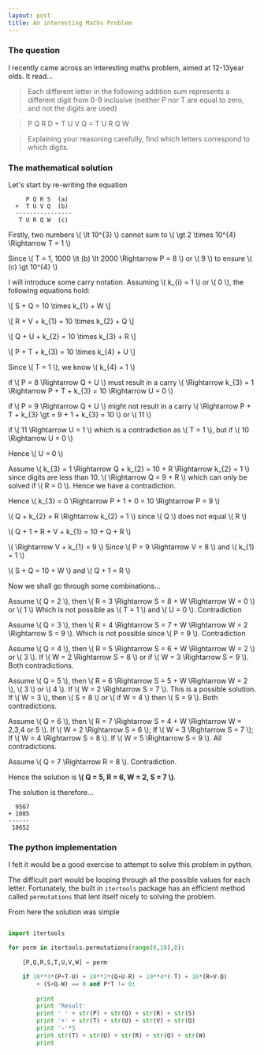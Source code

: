 ```yaml
---
layout: post
title: An interesting Maths Problem
---
```


### The question

I recently came across an interesting maths problem, aimed at 12-13year olds. It read...

>Each different letter in the following addition sum represents a different digit from 0-9 inclusive (neither P nor T are equal to zero, and not the digits are used)

> P Q R D + T U V Q = T U R Q W

>Explaining your reasoning carefully, find which letters correspond to which digits.


### The mathematical solution

Let's start by re-writing the equation


         P Q R S  (a)
      +  T U V Q  (b)
      ----------------
       T U R Q W  (c)
 

Firstly, two numbers \\( \lt 10^{3} \\) cannot sum to \\( \gt 2 \times 10^{4} \Rightarrow T = 1 \\)

Since \\( T = 1, 1000 \lt (b) \lt 2000 \Rightarrow P = 8 \\) or \\( 9 \\) to ensure \\( (c) \gt 10^{4} \\)

I will introduce some carry notation. Assuming \\( k_{i} = 1 \\) or \\( 0 \\), the following equations hold:

\\[ S + Q = 10 \times k\_{1} + W \\]

\\[ R + V + k\_{1} = 10 \times k\_{2} + Q \\]

\\[ Q + U + k\_{2} = 10 \times k\_{3} + R \\]

\\[ P + T + k\_{3} = 10 \times k\_{4} + U \\]

Since \\( T = 1 \\), we know \\( k_{4} = 1 \\)

if \\( P = 8 \Rightarrow Q + U \\) must result in a carry \\( \Rightarrow k\_{3} = 1 \Rightarrow P + T + k\_{3} = 10 \Rightarrow U = 0 \\)

if \\( P = 9 \Rightarrow Q + U \\) might not result in a carry \\( \Rightarrow P + T + k\_{3} \gt = 9 + 1 + k\_{3} = 10 \\) or \\( 11 \\)

if \\( 11 \Rightarrow U = 1 \\) which is a contradiction as \\( T = 1 \\), but if \\( 10 \Rightarrow U = 0 \\)

Hence \\( U = 0 \\) 



Assume \\( k\_{3} = 1 \Rightarrow Q + k\_{2} = 10 + R  \Rightarrow k\_{2} = 1  \\) since digits are less than 10.
\\( \Rightarrow Q = 9 + R \\) which can only be solved if \\( R = 0 \\). Hence we have a contradiction.

Hence \\( k\_{3} = 0 \Rightarrow P + 1 + 0 = 10 \Rightarrow P = 9 \\)

\\( Q + k\_{2} = R \Rightarrow k\_{2} = 1 \\) since \\( Q \\) does not equal \\( R \\)

\\( Q + 1 + R + V + k\_{1} = 10 + Q + R \\)

\\( \Rightarrow V + k\_{1} = 9 \\) Since  \\( P = 9 \Rightarrow V = 8 \\) and \\( k\_{1} = 1 \\)

\\( S + Q = 10 + W \\) and  \\( Q + 1 = R \\)

Now we shall go through some combinations...

Assume \\( Q = 2 \\), then \\( R = 3 \Rightarrow S = 8 + W \Rightarrow W = 0 \\) or \\( 1 \\) Which is not possible as \\( T = 1 \\) and \\( U = 0 \\). Contradiction

Assume \\( Q = 3 \\), then \\( R = 4 \Rightarrow S = 7 + W \Rightarrow W = 2 \Rightarrow S = 9 \\). Which is not possible since \\( P = 9 \\). Contradiction

Assume \\( Q = 4 \\), then \\( R = 5 \Rightarrow S = 6 + W \Rightarrow W = 2 \\) or \\( 3 \\). If \\( W = 2 \Rightarrow S = 8 \\) or if \\( W = 3 \Rightarrow S = 9 \\). Both contradictions.

Assume \\( Q = 5 \\), then \\( R = 6 \Rightarrow S = 5 + W \Rightarrow W = 2 \\), \\( 3 \\) or \\( 4 \\). If \\( W = 2 \Rightarrow S = 7 \\). This is a possible solution. If \\( W = 3 \\), then \\( S = 8 \\) or \\( if W = 4 \\) then \\( S = 9 \\). Both contradictions.

Assume \\( Q = 6 \\), then \\( R = 7 \Rightarrow S = 4 + W \Rightarrow W = 2,3,4 or 5 \\). If \\( W = 2 \Rightarrow S = 6 \\); If \\( W = 3 \Rightarrow S = 7 \\); If \\( W = 4 \Rightarrow S = 8 \\). If \\( W = 5 \Rightarrow S = 9 \\). All contradictions.

Assume \\( Q = 7 \Rightarrow R = 8 \\). Contradiction.

Hence the solution is **\\( Q = 5, R = 6, W = 2, S = 7 \\)**.

The solution is therefore...

	  9567
	+ 1085
	------
	 10652




### The python implementation

I felt it would be a good exercise to attempt to solve this problem in python.

The difficult part would be looping through all the possible values for each letter. Fortunately, the built in `itertools` package has an efficient method called `permutations` that lent itself nicely to solving the problem.

From here the solution was simple

```python

import itertools

for perm in itertools.permutations(range(0,10),8):
		
	[P,Q,R,S,T,U,V,W] = perm

	if 10**3*(P+T-U) + 10**2*(Q+U-R) + 10**4*(-T) + 10*(R+V-Q)
		+ (S+Q-W) == 0 and P*T != 0:
		
		print
		print 'Result'
		print ' ' + str(P) + str(Q) + str(R) + str(S)
		print '+' + str(T) + str(U) + str(V) + str(Q)
		print '-'*5
		print str(T) + str(U) + str(R) + str(Q) + str(W)
		print 

```

